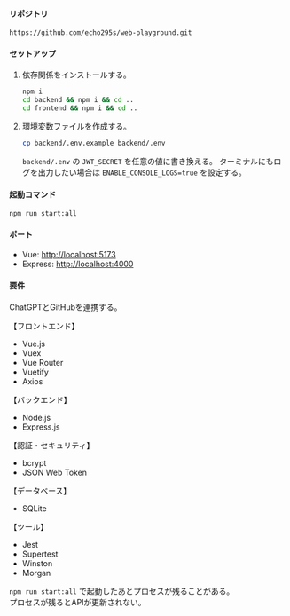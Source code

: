 #### リポジトリ
`https://github.com/echo295s/web-playground.git`

#### セットアップ
1. 依存関係をインストールする。
   ```sh
   npm i
   cd backend && npm i && cd ..
   cd frontend && npm i && cd ..
   ```
2. 環境変数ファイルを作成する。
   ```sh
   cp backend/.env.example backend/.env
   ```
   `backend/.env` の `JWT_SECRET` を任意の値に書き換える。
   ターミナルにもログを出力したい場合は `ENABLE_CONSOLE_LOGS=true` を設定する。

#### 起動コマンド
`npm run start:all`

#### ポート
* Vue: [http://localhost:5173](http://localhost:5173)
* Express: [http://localhost:4000](http://localhost:4000)

#### 要件
ChatGPTとGitHubを連携する。

【フロントエンド】
- Vue.js
- Vuex
- Vue Router
- Vuetify
- Axios

【バックエンド】
- Node.js
- Express.js

【認証・セキュリティ】
- bcrypt
- JSON Web Token

【データベース】
- SQLite

【ツール】
- Jest
- Supertest
- Winston
- Morgan

`npm run start:all` で起動したあとプロセスが残ることがある。  
プロセスが残るとAPIが更新されない。
